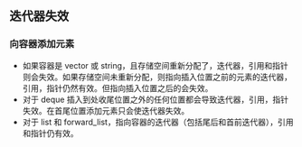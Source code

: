 ## 迭代器失效
### 向容器添加元素
- 如果容器是 vector 或 string，且存储空间重新分配了，迭代器，引用和指针则会失效。如果存储空间未重新分配，则指向插入位置之前的元素的迭代器，引用，指针仍然有效。但指向插入位置之后的会失效。
- 对于 deque 插入到处收尾位置之外的任何位置都会导致迭代器，引用，指针失效。在首尾位置添加元素只会使迭代器失效。
- 对于 list 和 forward_list，指向容器的迭代器（包括尾后和首前迭代器），引用和指针仍有效。
